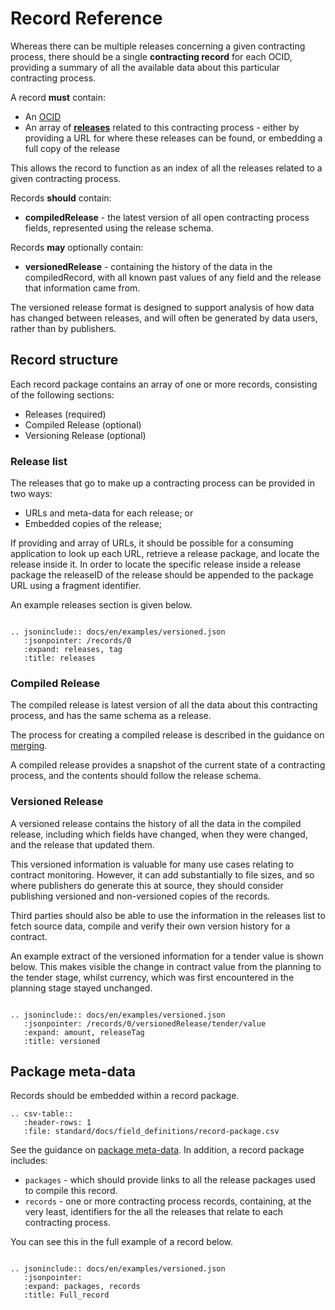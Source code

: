 # Record Reference

Whereas there can be multiple releases concerning a given contracting process, there should be a single **contracting record** for each OCID, providing a summary of all the available data about this particular contracting process.

A record **must** contain:

* An [OCID](../../key_concepts/identifiers#ocid)
* An array of **[releases](#release)** related to this contracting process - either by providing a URL for where these releases can be found, or embedding a full copy of the release

This allows the record to function as an index of all the releases related to a given contracting process.

Records **should** contain:

* **compiledRelease** - the latest version of all open contracting process fields, represented using the release schema. 

Records **may** optionally contain:

* **versionedRelease** - containing the history of the data in the compiledRecord, with all known past values of any field and the release that information came from. 

The versioned release format is designed to support analysis of how data has changed between releases, and will often be generated by data users, rather than by publishers.

## Record structure

Each record package contains an array of one or more records, consisting of the following sections:

* Releases (required)
* Compiled Release (optional)
* Versioning Release (optional)

### Release list

The releases that go to make up a contracting process can be provided in two ways:

* URLs and meta-data for each release; or
* Embedded copies of the release;

If providing and array of URLs, it should be possible for a consuming application to look up each URL, retrieve a release package, and locate the release inside it. In order to locate the specific release inside a release package the releaseID of the release should be appended to the package URL using a fragment identifier.

An example releases section is given below. 

```eval_rst

.. jsoninclude:: docs/en/examples/versioned.json
   :jsonpointer: /records/0
   :expand: releases, tag
   :title: releases

```

### Compiled Release

The compiled release is latest version of all the data about this contracting process, and has the same schema as a release.

The process for creating a compiled release is described in the guidance on [merging](../implementation/merging.md). 

A compiled release provides a snapshot of the current state of a contracting process, and the contents should follow the release schema.

### Versioned Release

A versioned release contains the history of all the data in the compiled release, including which fields have changed, when they were changed, and the release that updated them.

This versioned information is valuable for many use cases relating to contract monitoring. However, it can add substantially to file sizes, and so where publishers do generate this at source, they should consider publishing versioned and non-versioned copies of the records.

Third parties should also be able to use the information in the releases list to fetch source data, compile and verify their own version history for a contract.

An example extract of the versioned information for a tender value is shown below. This makes visible the change in contract value from the planning to the tender stage, whilst currency, which was first encountered in the planning stage stayed unchanged. 

```eval_rst

.. jsoninclude:: docs/en/examples/versioned.json
   :jsonpointer: /records/0/versionedRelease/tender/value
   :expand: amount, releaseTag
   :title: versioned

```


## Package meta-data

Records should be embedded within a record package.  

```eval_rst
.. csv-table::
   :header-rows: 1
   :file: standard/docs/field_definitions/record-package.csv
```

See the guidance on [package meta-data](reference.md#package-metadata). In addition, a record package includes:

* ```packages``` - which should provide links to all the release packages used to compile this record. 
* ```records``` - one or more contracting process records, containing, at the very least, identifiers for the all the releases that relate to each contracting process.

You can see this in the full example of a record below.

```eval_rst

.. jsoninclude:: docs/en/examples/versioned.json
   :jsonpointer: 
   :expand: packages, records
   :title: Full_record

```

<style>
    pre.renderjson { overflow: scroll; font-size:smaller; border: 1px solid grey;}
    .renderjson a { text-decoration: none; }
    .renderjson .disclosure { color: crimson; font-size: 150%; }
    .renderjson .syntax { color: grey; }
    .renderjson .string { color: darkred; }
    .renderjson .number { color: darkcyan; }
    .renderjson .boolean { color: blueviolet; }
    .renderjson .key    { color: darkblue; }
    .renderjson .keyword { color: blue; }
    .renderjson .object.syntax { color: lightseagreen; }
    .renderjson .array.syntax  { color: orange; }
  </style>
  <script src="//code.jquery.com/jquery-1.11.3.min.js"></script>
  <script src="//code.jquery.com/jquery-migrate-1.2.1.min.js"></script>
  <script type="text/javascript" defer><!--
  var module;(module||{}).exports=renderjson=function(){function n(i,c,f,y,_,d){var p=f?"":c,g=function(n,o,i,c,f){var _,d=a(c),g=function(){_||e(d.parentNode,_=r(f(),u(l.hide,"disclosure",function(){_.style.display="none",d.style.display="inline"}))),_.style.display="inline",d.style.display="none"};e(d,u(l.show,"disclosure",g),t(c+" syntax",n),u(o,null,g),t(c+" syntax",i));var h=e(a(),s(p.slice(0,-1)),d);return y>0&&g(),h};return null===i?t(null,p,"keyword","null"):void 0===i?t(null,p,"keyword","undefined"):"string"==typeof i&&i.length>_?g('"',i.substr(0,_)+" ...",'"',"string",function(){return e(a("string"),t(null,p,"string",JSON.stringify(i)))}):"object"!=typeof i?t(null,p,typeof i,JSON.stringify(i)):i.constructor==Array?0==i.length?t(null,p,"array syntax","[]"):g("["," ... ","]","array",function(){for(var r=e(a("array"),t("array syntax","[",null,"\n")),o=0;o<i.length;o++)e(r,n(i[o],c+"    ",!1,y-1,_,d),o!=i.length-1?t("syntax",","):[],s("\n"));return e(r,t(null,c,"array syntax","]")),r}):o(i)?t(null,p,"object syntax","{}"):g("{","...","}","object",function(){var r=e(a("object"),t("object syntax","{",null,"\n"));for(var o in i)var u=o;var f=Object.keys(i);d&&(f=f.sort());for(var p in f){var o=f[p];e(r,t(null,c+"    ","key",'"'+o+'"',"object syntax",": "),n(i[o],c+"    ",!0,l.default_open.indexOf(o)>-1?y+1:y-1,_,d),o!=u?t("syntax",","):[],s("\n"))}return e(r,t(null,c,"object syntax","}")),r})}var t=function(){for(var n=[];arguments.length;)n.push(e(a(Array.prototype.shift.call(arguments)),s(Array.prototype.shift.call(arguments))));return n},e=function(){for(var n=Array.prototype.shift.call(arguments),t=0;t<arguments.length;t++)arguments[t].constructor==Array?e.apply(this,[n].concat(arguments[t])):n.appendChild(arguments[t]);return n},r=function(n,t){return n.insertBefore(t,n.firstChild),n},o=function(n){for(var t in n)if(n.hasOwnProperty(t))return!1;return!0},s=function(n){return document.createTextNode(n)},a=function(n){var t=document.createElement("span");return n&&(t.className=n),t},u=function(n,t,e){var r=document.createElement("a");return t&&(r.className=t),r.appendChild(s(n)),r.href="#",r.onclick=function(){return e(),!1},r},l=function i(t){var r=e(document.createElement("pre"),n(t,"",!1,i.show_to_level,i.max_string_length,i.sort_objects));return r.className="renderjson",r};return l.set_icons=function(n,t){return l.show=n,l.hide=t,l},l.set_show_to_level=function(n){return l.show_to_level="string"==typeof n&&"all"===n.toLowerCase()?Number.MAX_VALUE:n,l},l.set_max_string_length=function(n){return l.max_string_length="string"==typeof n&&"none"===n.toLowerCase()?Number.MAX_VALUE:n,l},l.set_sort_objects=function(n){return l.sort_objects=n,l},l.set_show_by_default=function(n){return l.show_to_level=n?Number.MAX_VALUE:0,l},l.set_default_open=function(n){return l.default_open=n?n:[],l},l.set_icons("⊕","⊖"),l.set_show_by_default(!1),l.set_sort_objects(!1),l.set_max_string_length("none"),l.set_default_open([]),l}();
  $( document ).ready(function() {
      $(".expandjson").each(function(){
       classList = $(this).attr("class").split(/\s+/);
       expand = []
       $.each(classList, function(index, item) {
         if (item.indexOf('expand') === 0) {
           expand.push(item.replace('expand-',''))
         }
         if (item.indexOf('file') === 0) {
           filename = item
         }
       });
       jsontext = $(this).text().trim()
       json = JSON.parse(jsontext)
       if(json.length) {
           json = json[0]
       }
       $(this).html(renderjson.set_show_to_level(1).set_max_string_length(100).set_default_open(expand)(json))
       if($(this).siblings(".selection-container").length === 0) { // NEED TO FIX THE CODE HERE. MOVE THINGS INTO THE PARENT CLASS CORRECTLY!
           id = Math.floor(5 * (Math.random() % 1));
           $(this).wrap("<div class='selection-container'></div>")
           $(this).parent().prepend(
               $("<select name='select-"+id +"'></select>")
               .change(function(){ 
                    $(this).siblings(".highlight-json").hide();
                    $(this).siblings("."+ $(this).val()).show();
                }))
           $(this).siblings("select").append($("<option></option>").attr("value",filename).text(filename.replace("file-",""))) 
       } else {   
           container = $(this).siblings(".selection-container")
           $(this).detach().appendTo(container)
           $(this).siblings("select").append($("<option></option>").attr("value",filename).text(filename.replace("file-",""))) 
           $(this).hide()
       }
    });
});
--></script>